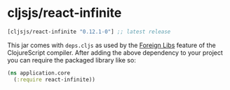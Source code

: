 # cljsjs/react-infinite

[](dependency)
```clojure
[cljsjs/react-infinite "0.12.1-0"] ;; latest release
```
[](/dependency)

This jar comes with `deps.cljs` as used by the [Foreign Libs][flibs] feature
of the ClojureScript compiler. After adding the above dependency to your project
you can require the packaged library like so:

```clojure
(ns application.core
  (:require react-infinite))
```

[flibs]: https://github.com/clojure/clojurescript/wiki/Packaging-Foreign-Dependencies
